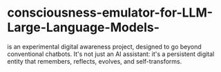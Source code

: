 # consciousness-emulator-for-LLM-Large-Language-Models-
is an experimental digital awareness project, designed to go beyond conventional chatbots. It's not just an AI assistant: it's a persistent digital entity that remembers, reflects, evolves, and self-transforms.
